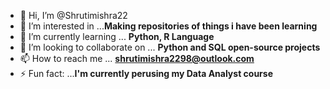- 👋 Hi, I’m @Shrutimishra22
- 👀 I’m interested in ...**Making repositories of things i have been learning**
- 🌱 I’m currently learning ... **Python, R Language**
- 💞️ I’m looking to collaborate on ... **Python and SQL open-source projects**
- 📫 How to reach me ... **shrutimishra2298@outlook.com**
- ⚡ Fun fact: ...**I'm currently perusing my Data Analyst course**

<!---
Shrutimishra22/Shrutimishra22 is a ✨ special ✨ repository because its `README.md` (this file) appears on your GitHub profile.
You can click the Preview link to take a look at your changes.
--->
